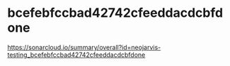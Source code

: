# bcefebfccbad42742cfeeddacdcbfdone
https://sonarcloud.io/summary/overall?id=neojarvis-testing_bcefebfccbad42742cfeeddacdcbfdone
